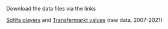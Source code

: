Download the data files via the links

[Sofifa players](https://drive.google.com/drive/folders/1H4pn7WspufljsQ6XhUs1i5eErdfald1G?usp=sharing) and [Transfermarkt values](https://drive.google.com/drive/folders/1Jm7DjRVcS2YW_xjHWVrOyItZGTcXwFWb?usp=sharing) (raw data, 2007-2021)
